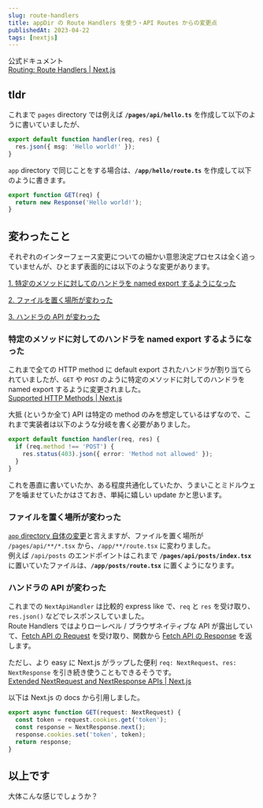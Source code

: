 ```yaml
---
slug: route-handlers
title: appDir の Route Handlers を使う・API Routes からの変更点
publishedAt: 2023-04-22
tags: [nextjs]
---
```


公式ドキュメント  
[Routing: Route Handlers | Next.js](https://beta.nextjs.org/docs/routing/route-handlers)

## tldr

これまで `pages` directory では例えば **`/pages/api/hello.ts`** を作成して以下のように書いていましたが、

```typescript:pages/api/hello.ts
export default function handler(req, res) {
  res.json({ msg: 'Hello world!' });
}
```

`app` directory で同じことをする場合は、**`/app/hello/route.ts`** を作成して以下のように書きます。

```typescript:app/hello/route.ts
export function GET(req) {
  return new Response('Hello world!');
}
```

## 変わったこと

それぞれのインターフェース変更についての細かい意思決定プロセスは全く追っていませんが、ひとまず表面的には以下のような変更があります。

[1. 特定のメソッドに対してのハンドラを named export するようになった](#特定のメソッドに対してのハンドラを-named-export-するようになった)  

[2. ファイルを置く場所が変わった](#ファイルを置く場所が変わった)  

[3. ハンドラの API が変わった](#ハンドラの-api-が変わった)

### 特定のメソッドに対してのハンドラを named export するようになった

これまで全ての HTTP method に default export されたハンドラが割り当てられていましたが、`GET` や `POST` のように特定のメソッドに対してのハンドラを named export するように変更されました。  
[Supported HTTP Methods | Next.js](https://beta.nextjs.org/docs/routing/route-handlers#supported-http-methods)

大抵 (というか全て) API は特定の method のみを想定しているはずなので、これまで実装者は以下のような分岐を書く必要がありました。

```typescript
export default function handler(req, res) {
  if (req.method !== 'POST') {
    res.status(403).json({ error: 'Method not allowed' });
  }
}
```

これを愚直に書いていたか、ある程度共通化していたか、うまいことミドルウェアを噛ませていたかはさておき、単純に嬉しい update かと思います。

### ファイルを置く場所が変わった

[`app` directory 自体の変更](https://beta.nextjs.org/docs/routing/fundamentals)と言えますが、ファイルを置く場所が `/pages/api/**/*.tsx` から、`/app/**/route.tsx` に変わりました。  
例えば `/api/posts` のエンドポイントはこれまで **`/pages/api/posts/index.tsx`** に置いていたファイルは、**`/app/posts/route.tsx`** に置くようになります。

### ハンドラの API が変わった

これまでの `NextApiHandler` は比較的 express like で、`req` と `res` を受け取り、`res.json()` などでレスポンスしていました。  
Route Handlers ではよりローレベル / ブラウザネイティブな API が露出していて、[Fetch API の Request](https://developer.mozilla.org/en-US/docs/Web/API/Request) を受け取り、関数から [Fetch API の Response](https://developer.mozilla.org/en-US/docs/Web/API/Response) を返します。

ただし、より easy に Next.js がラップした便利 `req: NextRequest`、`res: NextResponse` を引き続き使うこともできるそうです。  
[Extended NextRequest and NextResponse APIs | Next.js](https://beta.nextjs.org/docs/routing/route-handlers#extended-nextrequest-and-nextresponse-apis)

以下は Next.js の docs から引用しました。

```typescript
export async function GET(request: NextRequest) {
  const token = request.cookies.get('token');
  const response = NextResponse.next();
  response.cookies.set('token', token);
  return response;
}
```

## 以上です

大体こんな感じでしょうか？
